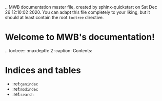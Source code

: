 .. MWB documentation master file, created by
   sphinx-quickstart on Sat Dec 26 12:10:02 2020.
   You can adapt this file completely to your liking, but it should at least
   contain the root `toctree` directive.

Welcome to MWB's documentation!
===============================

.. toctree::
   :maxdepth: 2
   :caption: Contents:



Indices and tables
==================

* :ref:`genindex`
* :ref:`modindex`
* :ref:`search`
